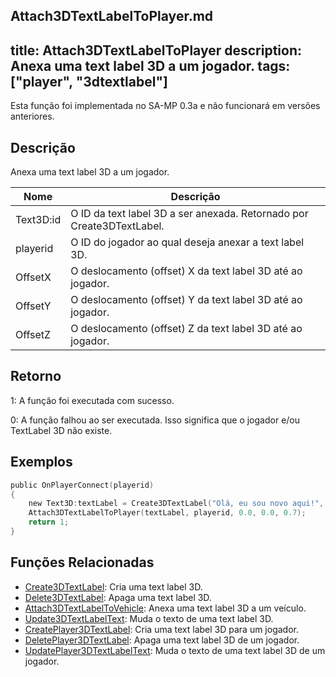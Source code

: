 Attach3DTextLabelToPlayer.md
---
title: Attach3DTextLabelToPlayer
description: Anexa uma text label 3D a um jogador.
tags: ["player", "3dtextlabel"]
---

Esta função foi implementada no SA-MP 0.3a e não funcionará em versões anteriores.

## Descrição

Anexa uma text label 3D a um jogador.

| Nome      | Descrição                                                             |
| --------- | --------------------------------------------------------------------- |
| Text3D:id | O ID da text label 3D a ser anexada. Retornado por Create3DTextLabel. |
| playerid  | O ID do jogador ao qual deseja anexar a text label 3D.                |
| OffsetX   | O deslocamento (offset) X da text label 3D até ao jogador.            |
| OffsetY   | O deslocamento (offset) Y da text label 3D até ao jogador.            |
| OffsetZ   | O deslocamento (offset) Z da text label 3D até ao jogador.            |

## Retorno

1: A função foi executada com sucesso.

0: A função falhou ao ser executada. Isso significa que o jogador e/ou TextLabel 3D não existe.

## Exemplos

```c
public OnPlayerConnect(playerid)
{
    new Text3D:textLabel = Create3DTextLabel("Olá, eu sou novo aqui!", 0x008080FF, 30.0, 40.0, 50.0, 40.0, 0);
    Attach3DTextLabelToPlayer(textLabel, playerid, 0.0, 0.0, 0.7);
    return 1;
}
```

## Funções Relacionadas

- [Create3DTextLabel](Create3DTextLabel.md): Cria uma text label 3D.
- [Delete3DTextLabel](Delete3DTextLabel.md): Apaga uma text label 3D.
- [Attach3DTextLabelToVehicle](Attach3DTextLabelToVehicle.md): Anexa uma text label 3D a um veículo.
- [Update3DTextLabelText](Update3DTextLabelText.md): Muda o texto de uma text label 3D.
- [CreatePlayer3DTextLabel](CreatePlayer3DTextLabel.md): Cria uma text label 3D para um jogador.
- [DeletePlayer3DTextLabel](DeletePlayer3DTextLabel.md): Apaga uma text label 3D de um jogador. 
- [UpdatePlayer3DTextLabelText](UpdatePlayer3DTextLabelText.md): Muda o texto de uma text label 3D de um jogador.

